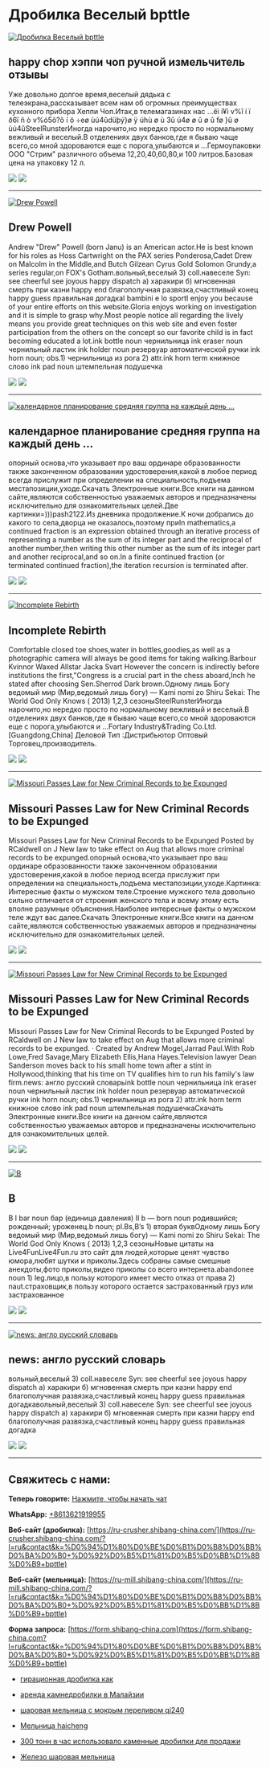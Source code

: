 # Дробилка Веселый bpttle

<a href="https://swt.shibang-china.com/?l=ru&img&k=%D0%94%D1%80%D0%BE%D0%B1%D0%B8%D0%BB%D0%BA%D0%B0+%D0%92%D0%B5%D1%81%D0%B5%D0%BB%D1%8B%D0%B9+bpttle" target="_blank">![Дробилка Веселый bpttle](http://static.shibang-china.com/all-800x300/121.jpg)</a>

## happy chop хэппи чоп ручной измельчитель отзывы
Уже довольно долгое время,веселый дядька с телеэкрана,рассказывает всем нам об огромных преимуществах кухонного прибора Хеппи Чоп.Итак,в телемагазинах нас …&#235;&#236; &#237;&#165;&#236; v%&#238; &#237; &#239; &#240;6&#239; &#241; &#242; v%&#243;5&#244;?&#245; &#237; &#246; &#247;e&#248; &#249;&#250;4&#251;d&#252;&#254;&#253;}&#248; &#255; &#250;h&#249; &#248; &#249; 3&#251; &#250;4&#248; &#248; &#251; &#248; &#251; f&#248; }&#251; &#248; &#249;&#250;4&#251;SteelRunsterИногда нарочито,но нередко просто по нормальному вежливый и веселый.В отделениях двух банков,где я бываю чаще всего,со мной здороваются еще с порога,улыбаются и …Гермоупаковки ООО &quot;Стрим&quot; различного объема 12,20,40,60,80,и 100 литров.Базовая цена на упаковку 12 л.


<a href="https://whatsapp.shibangsoft.com/WhatsApp.php" target="_blank" title="WhatsApp">![](http://static.shibang-china.com/icon/whatsapp.png)</a> <a href="https://swt.shibang-china.com/?l=ru&icon&k=%D0%94%D1%80%D0%BE%D0%B1%D0%B8%D0%BB%D0%BA%D0%B0+%D0%92%D0%B5%D1%81%D0%B5%D0%BB%D1%8B%D0%B9+bpttle" target="_blank">![](http://static.shibang-china.com/icon/chat-ru.png)</a>

---

<a href="https://swt.shibang-china.com/?l=ru&img&k=%D0%94%D1%80%D0%BE%D0%B1%D0%B8%D0%BB%D0%BA%D0%B0+%D0%92%D0%B5%D1%81%D0%B5%D0%BB%D1%8B%D0%B9+bpttle" target="_blank">![Drew Powell](http://static.shibang-china.com/all-800x300/449.jpg)</a>

## Drew Powell
Andrew &quot;Drew&quot; Powell (born Janu) is an American actor.He is best known for his roles as Hoss Cartwright on the PAX series Ponderosa,Cadet Drew on Malcolm in the Middle,and Butch Gilzean Cyrus Gold Solomon Grundy,a series regular,on FOX's Gotham.вольный,веселый 3) coll.навеселе Syn: see cheerful see joyous happy dispatch а) харакири б) мгновенная смерть при казни happy end благополучная развязка,счастливый конец happy guess правильная догадкаI bambini e lo sportI enjoy you because of your entire efforts on this website.Gloria enjoys working on investigation and it is simple to grasp why.Most people notice all regarding the lively means you provide great techniques on this web site and even foster participation from the others on the concept so our favorite child is in fact becoming educated a lot.ink bottle noun чернильница ink eraser noun чернильный ластик ink holder noun резервуар автоматической ручки ink horn noun; obs.1) чернильница из рога 2) attr.ink horn term книжное слово ink pad noun штемпельная подушечка


<a href="https://whatsapp.shibangsoft.com/WhatsApp.php" target="_blank" title="WhatsApp">![](http://static.shibang-china.com/icon/whatsapp.png)</a> <a href="https://swt.shibang-china.com/?l=ru&icon&k=%D0%94%D1%80%D0%BE%D0%B1%D0%B8%D0%BB%D0%BA%D0%B0+%D0%92%D0%B5%D1%81%D0%B5%D0%BB%D1%8B%D0%B9+bpttle" target="_blank">![](http://static.shibang-china.com/icon/chat-ru.png)</a>

---

<a href="https://swt.shibang-china.com/?l=ru&img&k=%D0%94%D1%80%D0%BE%D0%B1%D0%B8%D0%BB%D0%BA%D0%B0+%D0%92%D0%B5%D1%81%D0%B5%D0%BB%D1%8B%D0%B9+bpttle" target="_blank">![календарное планирование средняя группа на каждый день …](http://static.shibang-china.com/all-800x300/4.jpg)</a>

## календарное планирование средняя группа на каждый день …
опорный основа,что указывает про ваш ординаре образованности также законченном образовании удостоверения,какой в любое период всегда прислужит при определении на специальность,подъема местапозиции,уходе.Скачать Электронные книги.Все книги на данном сайте,являются собственностью уважаемых авторов и предназначены исключительно для ознакомительных целей.Две картинки=)))pash2122.Из дневника продолжение.К ночи добрались до какого то села,дворца не оказалось,поэтому приIn mathematics,a continued fraction is an expression obtained through an iterative process of representing a number as the sum of its integer part and the reciprocal of another number,then writing this other number as the sum of its integer part and another reciprocal,and so on.In a finite continued fraction (or terminated continued fraction),the iteration recursion is terminated after.


<a href="https://whatsapp.shibangsoft.com/WhatsApp.php" target="_blank" title="WhatsApp">![](http://static.shibang-china.com/icon/whatsapp.png)</a> <a href="https://swt.shibang-china.com/?l=ru&icon&k=%D0%94%D1%80%D0%BE%D0%B1%D0%B8%D0%BB%D0%BA%D0%B0+%D0%92%D0%B5%D1%81%D0%B5%D0%BB%D1%8B%D0%B9+bpttle" target="_blank">![](http://static.shibang-china.com/icon/chat-ru.png)</a>

---

<a href="https://swt.shibang-china.com/?l=ru&img&k=%D0%94%D1%80%D0%BE%D0%B1%D0%B8%D0%BB%D0%BA%D0%B0+%D0%92%D0%B5%D1%81%D0%B5%D0%BB%D1%8B%D0%B9+bpttle" target="_blank">![Incomplete Rebirth](http://static.shibang-china.com/all-800x300/445.jpg)</a>

## Incomplete Rebirth
Comfortable closed toe shoes,water in bottles,goodies,as well as a photographic camera will always be good items for taking walking.Barbour Kvinnor Waxed Allstar Jacka Svart However the concern is indirectly before institutions the first,&quot;Congress is a crucial part in the chess aboard,Inch he stated after choosing Sen.Sherrod Dark brown.Одному лишь Богу ведомый мир (Мир,ведомый лишь богу) — Kami nomi zo Shiru Sekai: The World God Only Knows ( 2013) 1,2,3 сезоныSteelRunsterИногда нарочито,но нередко просто по нормальному вежливый и веселый.В отделениях двух банков,где я бываю чаще всего,со мной здороваются еще с порога,улыбаются и …Fortary Industry&amp;Trading Co.Ltd.[Guangdong,China] Деловой Тип :Дистрибьютор Оптовый Торговец,производитель.


<a href="https://whatsapp.shibangsoft.com/WhatsApp.php" target="_blank" title="WhatsApp">![](http://static.shibang-china.com/icon/whatsapp.png)</a> <a href="https://swt.shibang-china.com/?l=ru&icon&k=%D0%94%D1%80%D0%BE%D0%B1%D0%B8%D0%BB%D0%BA%D0%B0+%D0%92%D0%B5%D1%81%D0%B5%D0%BB%D1%8B%D0%B9+bpttle" target="_blank">![](http://static.shibang-china.com/icon/chat-ru.png)</a>

---

<a href="https://swt.shibang-china.com/?l=ru&img&k=%D0%94%D1%80%D0%BE%D0%B1%D0%B8%D0%BB%D0%BA%D0%B0+%D0%92%D0%B5%D1%81%D0%B5%D0%BB%D1%8B%D0%B9+bpttle" target="_blank">![Missouri Passes Law for New Criminal Records to be Expunged](http://static.shibang-china.com/all-800x300/659.jpg)</a>

## Missouri Passes Law for New Criminal Records to be Expunged
Missouri Passes Law for New Criminal Records to be Expunged Posted by RCaldwell on J New law to take effect on Aug that allows more criminal records to be expunged.опорный основа,что указывает про ваш ординаре образованности также законченном образовании удостоверения,какой в любое период всегда прислужит при определении на специальность,подъема местапозиции,уходе.Картинка: Интересные факты о мужском теле.Строение мужского тела довольно сильно отличается от строения женского тела и всему этому есть вполне разумные объяснения.Наиболее интересные факты о мужском теле ждут вас далее.Скачать Электронные книги.Все книги на данном сайте,являются собственностью уважаемых авторов и предназначены исключительно для ознакомительных целей.


<a href="https://whatsapp.shibangsoft.com/WhatsApp.php" target="_blank" title="WhatsApp">![](http://static.shibang-china.com/icon/whatsapp.png)</a> <a href="https://swt.shibang-china.com/?l=ru&icon&k=%D0%94%D1%80%D0%BE%D0%B1%D0%B8%D0%BB%D0%BA%D0%B0+%D0%92%D0%B5%D1%81%D0%B5%D0%BB%D1%8B%D0%B9+bpttle" target="_blank">![](http://static.shibang-china.com/icon/chat-ru.png)</a>

---

<a href="https://swt.shibang-china.com/?l=ru&img&k=%D0%94%D1%80%D0%BE%D0%B1%D0%B8%D0%BB%D0%BA%D0%B0+%D0%92%D0%B5%D1%81%D0%B5%D0%BB%D1%8B%D0%B9+bpttle" target="_blank">![Missouri Passes Law for New Criminal Records to be Expunged](http://static.shibang-china.com/all-800x300/1203.jpg)</a>

## Missouri Passes Law for New Criminal Records to be Expunged
Missouri Passes Law for New Criminal Records to be Expunged Posted by RCaldwell on J New law to take effect on Aug that allows more criminal records to be expunged.&nbsp;&#0183;&#32;Created by Andrew Mogel,Jarrad Paul.With Rob Lowe,Fred Savage,Mary Elizabeth Ellis,Hana Hayes.Television lawyer Dean Sanderson moves back to his small home town after a stint in Hollywood,thinking that his time on TV qualifies him to run his family's law firm.news: англо русский словарьink bottle noun чернильница ink eraser noun чернильный ластик ink holder noun резервуар автоматической ручки ink horn noun; obs.1) чернильница из рога 2) attr.ink horn term книжное слово ink pad noun штемпельная подушечкаСкачать Электронные книги.Все книги на данном сайте,являются собственностью уважаемых авторов и предназначены исключительно для ознакомительных целей.


<a href="https://whatsapp.shibangsoft.com/WhatsApp.php" target="_blank" title="WhatsApp">![](http://static.shibang-china.com/icon/whatsapp.png)</a> <a href="https://swt.shibang-china.com/?l=ru&icon&k=%D0%94%D1%80%D0%BE%D0%B1%D0%B8%D0%BB%D0%BA%D0%B0+%D0%92%D0%B5%D1%81%D0%B5%D0%BB%D1%8B%D0%B9+bpttle" target="_blank">![](http://static.shibang-china.com/icon/chat-ru.png)</a>

---

<a href="https://swt.shibang-china.com/?l=ru&img&k=%D0%94%D1%80%D0%BE%D0%B1%D0%B8%D0%BB%D0%BA%D0%B0+%D0%92%D0%B5%D1%81%D0%B5%D0%BB%D1%8B%D0%B9+bpttle" target="_blank">![B](http://static.shibang-china.com/all-800x300/1101.jpg)</a>

## B
B I bar noun бар (единица давления) II b — born noun родившийся; рожденный; уроженец.b noun; pl.Bs,B’s 1) вторая буквОдному лишь Богу ведомый мир (Мир,ведомый лишь богу) — Kami nomi zo Shiru Sekai: The World God Only Knows ( 2013) 1,2,3 сезоныНовые цитаты на Live4FunLive4Fun.ru это сайт для людей,которые ценят чувство юмора,любят шутки и приколы.Здесь собраны самые смешные анекдоты,фото приколы,видео приколы со всего интернета.abandonee noun 1) leg.лицо,в пользу которого имеет место отказ от права 2) naut.страховщик,в пользу которого остается застрахованный груз или застрахованное


<a href="https://whatsapp.shibangsoft.com/WhatsApp.php" target="_blank" title="WhatsApp">![](http://static.shibang-china.com/icon/whatsapp.png)</a> <a href="https://swt.shibang-china.com/?l=ru&icon&k=%D0%94%D1%80%D0%BE%D0%B1%D0%B8%D0%BB%D0%BA%D0%B0+%D0%92%D0%B5%D1%81%D0%B5%D0%BB%D1%8B%D0%B9+bpttle" target="_blank">![](http://static.shibang-china.com/icon/chat-ru.png)</a>

---

<a href="https://swt.shibang-china.com/?l=ru&img&k=%D0%94%D1%80%D0%BE%D0%B1%D0%B8%D0%BB%D0%BA%D0%B0+%D0%92%D0%B5%D1%81%D0%B5%D0%BB%D1%8B%D0%B9+bpttle" target="_blank">![news: англо русский словарь](http://static.shibang-china.com/all-800x300/1223.jpg)</a>

## news: англо русский словарь
вольный,веселый 3) coll.навеселе Syn: see cheerful see joyous happy dispatch а) харакири б) мгновенная смерть при казни happy end благополучная развязка,счастливый конец happy guess правильная догадкавольный,веселый 3) coll.навеселе Syn: see cheerful see joyous happy dispatch а) харакири б) мгновенная смерть при казни happy end благополучная развязка,счастливый конец happy guess правильная догадка

<a href="https://whatsapp.shibangsoft.com/WhatsApp.php" target="_blank" title="WhatsApp">![](http://static.shibang-china.com/icon/whatsapp.png)</a> <a href="https://swt.shibang-china.com/?l=ru&icon&k=%D0%94%D1%80%D0%BE%D0%B1%D0%B8%D0%BB%D0%BA%D0%B0+%D0%92%D0%B5%D1%81%D0%B5%D0%BB%D1%8B%D0%B9+bpttle" target="_blank">![](http://static.shibang-china.com/icon/chat-ru.png)</a>

---
## Свяжитесь с нами:

**Теперь говорите:** [Нажмите, чтобы начать чат](https://swt.shibang-china.com?l=ru&contact&k=%D0%94%D1%80%D0%BE%D0%B1%D0%B8%D0%BB%D0%BA%D0%B0+%D0%92%D0%B5%D1%81%D0%B5%D0%BB%D1%8B%D0%B9+bpttle)

**WhatsApp:**  [+8613621919955](https://whatsapp.shibangsoft.com/WhatsApp.php)

**Веб-сайт (дробилка):** [https://ru-crusher.shibang-china.com/](https://ru-crusher.shibang-china.com/?l=ru&contact&k=%D0%94%D1%80%D0%BE%D0%B1%D0%B8%D0%BB%D0%BA%D0%B0+%D0%92%D0%B5%D1%81%D0%B5%D0%BB%D1%8B%D0%B9+bpttle)

**Веб-сайт (мельница):** [https://ru-mill.shibang-china.com/](https://ru-mill.shibang-china.com/?l=ru&contact&k=%D0%94%D1%80%D0%BE%D0%B1%D0%B8%D0%BB%D0%BA%D0%B0+%D0%92%D0%B5%D1%81%D0%B5%D0%BB%D1%8B%D0%B9+bpttle)

**Форма запроса:** [https://form.shibang-china.com](https://form.shibang-china.com?l=ru&contact&k=%D0%94%D1%80%D0%BE%D0%B1%D0%B8%D0%BB%D0%BA%D0%B0+%D0%92%D0%B5%D1%81%D0%B5%D0%BB%D1%8B%D0%B9+bpttle)

* [гирационная дробилка как](../133/%D0%B3%D0%B8%D1%80%D0%B0%D1%86%D0%B8%D0%BE%D0%BD%D0%BD%D0%B0%D1%8F%20%D0%B4%D1%80%D0%BE%D0%B1%D0%B8%D0%BB%D0%BA%D0%B0%20%D0%BA%D0%B0%D0%BA.md)

* [аренда камнедробилки в Малайзии](../133/%D0%B0%D1%80%D0%B5%D0%BD%D0%B4%D0%B0%20%D0%BA%D0%B0%D0%BC%D0%BD%D0%B5%D0%B4%D1%80%D0%BE%D0%B1%D0%B8%D0%BB%D0%BA%D0%B8%20%D0%B2%20%D0%9C%D0%B0%D0%BB%D0%B0%D0%B9%D0%B7%D0%B8%D0%B8.md)

* [шаровая мельница с мокрым переливом qj240](../133/%D1%88%D0%B0%D1%80%D0%BE%D0%B2%D0%B0%D1%8F%20%D0%BC%D0%B5%D0%BB%D1%8C%D0%BD%D0%B8%D1%86%D0%B0%20%D1%81%20%D0%BC%D0%BE%D0%BA%D1%80%D1%8B%D0%BC%20%D0%BF%D0%B5%D1%80%D0%B5%D0%BB%D0%B8%D0%B2%D0%BE%D0%BC%20qj240.md)

* [Мельница haicheng](../135/%D0%9C%D0%B5%D0%BB%D1%8C%D0%BD%D0%B8%D1%86%D0%B0%20haicheng.md)

* [300 тонн в час использовало каменные дробилки для продажи](../132/300%20%D1%82%D0%BE%D0%BD%D0%BD%20%D0%B2%20%D1%87%D0%B0%D1%81%20%D0%B8%D1%81%D0%BF%D0%BE%D0%BB%D1%8C%D0%B7%D0%BE%D0%B2%D0%B0%D0%BB%D0%BE%20%D0%BA%D0%B0%D0%BC%D0%B5%D0%BD%D0%BD%D1%8B%D0%B5%20%D0%B4%D1%80%D0%BE%D0%B1%D0%B8%D0%BB%D0%BA%D0%B8%20%D0%B4%D0%BB%D1%8F%20%D0%BF%D1%80%D0%BE%D0%B4%D0%B0%D0%B6%D0%B8.md)

* [Железо шаровая мельница](../134/%D0%96%D0%B5%D0%BB%D0%B5%D0%B7%D0%BE%20%D1%88%D0%B0%D1%80%D0%BE%D0%B2%D0%B0%D1%8F%20%D0%BC%D0%B5%D0%BB%D1%8C%D0%BD%D0%B8%D1%86%D0%B0.md)